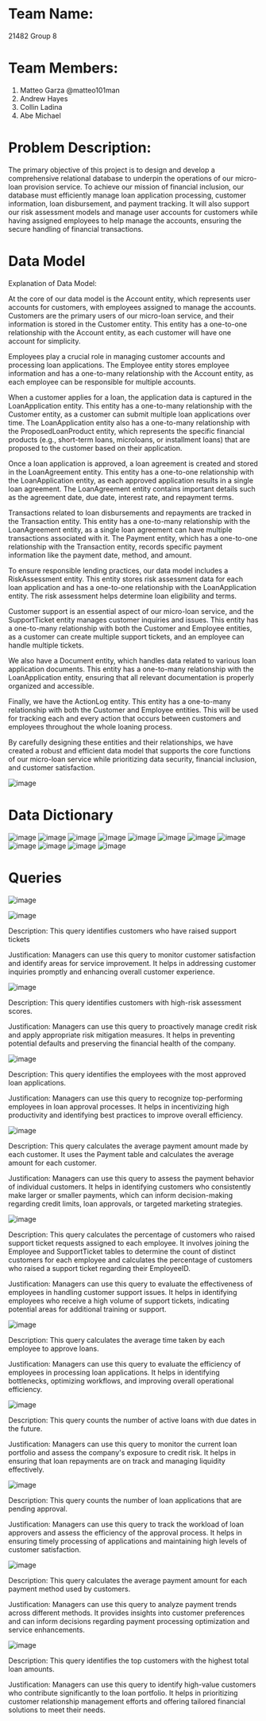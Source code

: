 
# Team Name:
21482 Group 8
# Team Members:
1. Matteo Garza @matteo101man
2. Andrew Hayes
3. Collin Ladina
4. Abe Michael
# Problem Description:
The primary objective of this project is to design and develop a comprehensive relational database to underpin the operations of our micro-loan provision service. To achieve our mission of financial inclusion, our database must efficiently manage loan application processing, customer information, loan disbursement, and payment tracking. It will also support our risk assessment models and manage user accounts for customers while having assigned employees to help manage the accounts, ensuring the secure handling of financial transactions.
# Data Model 

Explanation of Data Model:

At the core of our data model is the Account entity, which represents user accounts for customers, with employees assigned to manage the accounts. Customers are the primary users of our micro-loan service, and their information is stored in the Customer entity. This entity has a one-to-one relationship with the Account entity, as each customer will have one account for simplicity.

Employees play a crucial role in managing customer accounts and processing loan applications. The Employee entity stores employee information and has a one-to-many relationship with the Account entity, as each employee can be responsible for multiple accounts.

When a customer applies for a loan, the application data is captured in the LoanApplication entity. This entity has a one-to-many relationship with the Customer entity, as a customer can submit multiple loan applications over time. The LoanApplication entity also has a one-to-many relationship with the ProposedLoanProduct entity, which represents the specific financial products (e.g., short-term loans, microloans, or installment loans) that are proposed to the customer based on their application.

Once a loan application is approved, a loan agreement is created and stored in the LoanAgreement entity. This entity has a one-to-one relationship with the LoanApplication entity, as each approved application results in a single loan agreement. The LoanAgreement entity contains important details such as the agreement date, due date, interest rate, and repayment terms.

Transactions related to loan disbursements and repayments are tracked in the Transaction entity. This entity has a one-to-many relationship with the LoanAgreement entity, as a single loan agreement can have multiple transactions associated with it. The Payment entity, which has a one-to-one relationship with the Transaction entity, records specific payment information like the payment date, method, and amount.

To ensure responsible lending practices, our data model includes a RiskAssessment entity. This entity stores risk assessment data for each loan application and has a one-to-one relationship with the LoanApplication entity. The risk assessment helps determine loan eligibility and terms.

Customer support is an essential aspect of our micro-loan service, and the SupportTicket entity manages customer inquiries and issues. This entity has a one-to-many relationship with both the Customer and Employee entities, as a customer can create multiple support tickets, and an employee can handle multiple tickets.

We also have a Document entity, which handles data related to various loan application documents. This entity has a one-to-many relationship with the LoanApplication entity, ensuring that all relevant documentation is properly organized and accessible.

Finally, we have the ActionLog entity. This entity has a one-to-many relationship with both the Customer and Employee entities. This will be used for tracking each and every action that occurs between customers and employees throughout the whole loaning process.

By carefully designing these entities and their relationships, we have created a robust and efficient data model that supports the core functions of our micro-loan service while prioritizing data security, financial inclusion, and customer satisfaction.

![image](https://github.com/AH171717/MIST-4610-Group-8/assets/163200880/8852d53f-0c30-420b-a3be-eba61e14bd18)


# Data Dictionary 
![image](https://github.com/AH171717/MIST-4610-Group-8/assets/163201574/742cbf36-f9aa-4cf6-b4df-2b10b25650db)
![image](https://github.com/AH171717/MIST-4610-Group-8/assets/163201574/4d7b1603-c33b-4790-b12c-b628477b67e1)
![image](https://github.com/AH171717/MIST-4610-Group-8/assets/163201574/ef8c9820-beea-4000-8daa-a8d22fb844e6)
![image](https://github.com/AH171717/MIST-4610-Group-8/assets/163201574/c1e81154-1fc8-4359-af8a-8d94fcbd254b)
![image](https://github.com/AH171717/MIST-4610-Group-8/assets/163201574/0f80763f-77aa-424a-806b-0570a5fe44e5)
![image](https://github.com/AH171717/MIST-4610-Group-8/assets/163201574/1f87cab5-44f9-4559-b888-cadafa7d92f0)
![image](https://github.com/AH171717/MIST-4610-Group-8/assets/163201574/a82883a0-2a17-4375-ade6-728063e74694)
![image](https://github.com/AH171717/MIST-4610-Group-8/assets/163201574/9e933aee-8c99-4552-93db-49842ff559df)
![image](https://github.com/AH171717/MIST-4610-Group-8/assets/163201574/edbea620-00e8-4bf0-9943-518fbdcf7c69)
![image](https://github.com/AH171717/MIST-4610-Group-8/assets/163201574/1c9d70c6-25a7-45b3-923b-7711bd994045)
![image](https://github.com/AH171717/MIST-4610-Group-8/assets/163201574/420529fe-e3ce-4709-95ce-40df43f55589)
![image](https://github.com/AH171717/MIST-4610-Group-8/assets/163201574/e91b9962-393d-45c2-af0e-b68b44a16ba3)

# Queries

![image](https://github.com/AH171717/MIST-4610-Group-8/assets/163201574/9b9a6d1c-de73-4ab8-867c-f571b53eaf87)

![image](https://github.com/AH171717/MIST-4610-Group-8/assets/163201574/e4bd0ade-6042-47a5-a8e3-14eded50fda6)

Description: This query identifies customers who have raised support tickets

Justification: Managers can use this query to monitor customer satisfaction and identify areas for service improvement. It helps in addressing customer inquiries promptly and enhancing overall customer experience.

![image](https://github.com/AH171717/MIST-4610-Group-8/assets/163201574/3335ddf8-3504-4bfa-9693-1754ac36e81f)

Description: This query identifies customers with high-risk assessment scores.

Justification: Managers can use this query to proactively manage credit risk and apply appropriate risk mitigation measures. It helps in preventing potential defaults and preserving the financial health of the company.

![image](https://github.com/AH171717/MIST-4610-Group-8/assets/163201574/5b801d00-c2e7-4d3a-9c0e-40be20b964cd)

Description: This query identifies the employees with the most approved loan applications.

Justification: Managers can use this query to recognize top-performing employees in loan approval processes. It helps in incentivizing high productivity and identifying best practices to improve overall efficiency.

![image](https://github.com/AH171717/MIST-4610-Group-8/assets/163201574/5b08c3b3-6f2b-47cb-847a-1869edc7c260)

Description: This query calculates the average payment amount made by each customer. It uses the Payment table and calculates the average amount for each customer.

Justification: Managers can use this query to assess the payment behavior of individual customers. It helps in identifying customers who consistently make larger or smaller payments, which can inform decision-making regarding credit limits, loan approvals, or targeted marketing strategies.

![image](https://github.com/AH171717/MIST-4610-Group-8/assets/163201574/b89b2473-5c23-49b9-a45f-5aae2662e86e)

Description: This query calculates the percentage of customers who raised support ticket requests assigned to each employee. It involves joining the Employee and SupportTicket tables to determine the count of distinct customers for each employee and calculates the percentage of customers who raised a support ticket regarding their EmployeeID. 

Justification: Managers can use this query to evaluate the effectiveness of employees in handling customer support issues. It helps in identifying employees who receive a high volume of support tickets, indicating potential areas for additional training or support.

![image](https://github.com/AH171717/MIST-4610-Group-8/assets/163201574/aef6cac2-7bbf-4042-a6c8-851e15528212)

Description: This query calculates the average time taken by each employee to approve loans.

Justification: Managers can use this query to evaluate the efficiency of employees in processing loan applications. It helps in identifying bottlenecks, optimizing workflows, and improving overall operational efficiency.

![image](https://github.com/AH171717/MIST-4610-Group-8/assets/163201574/b0ee2457-0fdc-4cfb-9c68-21302c4b23bd)

Description: This query counts the number of active loans with due dates in the future.

Justification: Managers can use this query to monitor the current loan portfolio and assess the company's exposure to credit risk. It helps in ensuring that loan repayments are on track and managing liquidity effectively.

![image](https://github.com/AH171717/MIST-4610-Group-8/assets/163201574/bb3283ab-ed49-47c4-abcf-16fe9e9c15a6)

Description: This query counts the number of loan applications that are pending approval.

Justification: Managers can use this query to track the workload of loan approvers and assess the efficiency of the approval process. It helps in ensuring timely processing of applications and maintaining high levels of customer satisfaction.

![image](https://github.com/AH171717/MIST-4610-Group-8/assets/163201574/7f5dcdf0-ea6d-49f1-96bf-f0686a706a6a)

Description: This query calculates the average payment amount for each payment method used by customers.

Justification: Managers can use this query to analyze payment trends across different methods. It provides insights into customer preferences and can inform decisions regarding payment processing optimization and service enhancements.

![image](https://github.com/AH171717/MIST-4610-Group-8/assets/163201574/02f429c9-dd96-4146-91be-1bce4fc32605)

Description: This query identifies the top  customers with the highest total loan amounts.

Justification: Managers can use this query to identify high-value customers who contribute significantly to the loan portfolio. It helps in prioritizing customer relationship management efforts and offering tailored financial solutions to meet their needs.
